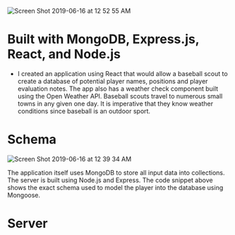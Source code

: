 
![Screen Shot 2019-06-16 at 12 52 55 AM](https://user-images.githubusercontent.com/47371676/59560079-34e6f980-8fd1-11e9-9576-701043c569af.png)

# Built with MongoDB, Express.js, React, and Node.js

- I created an application using React that would allow a baseball scout 
to create a database of potential player names, positions and player evaluation notes. 
The app also has a weather check component built using the Open Weather API.
Baseball scouts travel to numerous small towns in any given one day. 
It is imperative that they know weather conditions since baseball is an outdoor sport. 

# Schema  

![Screen Shot 2019-06-16 at 12 39 34 AM](https://user-images.githubusercontent.com/47371676/59560010-01f03600-8fd0-11e9-8962-185d31af70ac.png)

The application itself uses MongoDB to store all input data into collections. 
The server is built using Node.js and Express. The code snippet above shows 
the exact schema used to model the player into the database using Mongoose. 


# Server 



